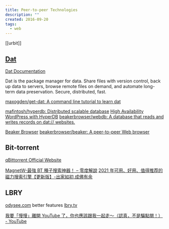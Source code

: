 ```yaml
---
title: Peer-to-peer Technologies
description: ""
created: 2016-09-20
tags:
  - web
---
```


[[urbit]]

## [Dat](https://datproject.org/)

[Dat Documentation](https://docs.datproject.org/)

Dat is the package manager for data. Share files with version control, back up data to servers, browse remote files on demand, and automate long-term data preservation. Secure, distributed, fast.

[maxogden/get-dat: A command line tutorial to learn dat](https://github.com/maxogden/get-dat)

[mafintosh/hyperdb: Distributed scalable database](https://github.com/mafintosh/hyperdb)
[High Availability WordPress with HyperDB](https://www.sitepoint.com/high-availability-wordpress-with-hyperdb/)
[beakerbrowser/webdb: A database that reads and writes records on dat:// websites.](https://github.com/beakerbrowser/webdb)

[Beaker Browser](https://beakerbrowser.com/)
[beakerbrowser/beaker: A peer-to-peer Web browser](https://github.com/beakerbrowser/beaker)

## Bit-torrent

[qBittorrent Official Website](https://www.qbittorrent.org/)

[MagnetW-最強 BT 種子搜索神器！ – 零度解說](https://www.freedidi.com/1825.html)
[2021 年可用、好用、值得推荐的磁力搜索引擎【更新版】-出家如初,成佛有余](https://www.yeeach.com/post/1367)

## LBRY

[odysee.com](https://odysee.com/) better features
[lbry.tv](https://lbry.tv/)

[我要「慢慢」離開 YouTube 了，你也應該跟我一起走～（認真，不是騙點閱！） - YouTube](https://www.youtube.com/watch?v=62zoHP6p1Lc&t=0s)
